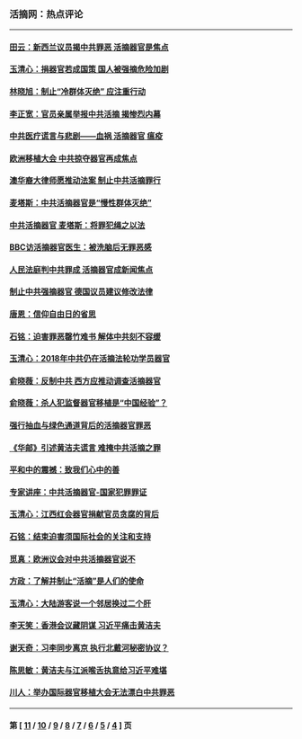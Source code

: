 ### 活摘网：热点评论
---
#### [田云：新西兰议员揭中共罪恶 活摘器官是焦点](../../pages/nf5879/n13070629.md?08120430) 
#### [玉清心：捐器官若成国策 国人被强摘危险加剧](../../pages/nf5879/n12802713.md?08120430) 
#### [林晓旭：制止“冷群体灭绝” 应注重行动](../../pages/nf5879/n12779736.md?08120430) 
#### [李正宽：官员亲属举报中共活摘 揭惨烈内幕](../../pages/nf5879/n12684490.md?08120430) 
#### [中共医疗谎言与悲剧——血祸 活摘器官 瘟疫](../../pages/nf5879/n12372103.md?08120430) 
#### [欧洲移植大会 中共掠夺器官再成焦点](../../pages/nf5879/n11538883.md?08120430) 
#### [澳华裔大律师愿推动法案 制止中共活摘罪行](../../pages/nf5879/n11377039.md?08120430) 
#### [麦塔斯：中共活摘器官是“慢性群体灭绝”](../../pages/nf5879/n11350529.md?08120430) 
#### [中共活摘器官 麦塔斯：将罪犯绳之以法](../../pages/nf5879/n11347973.md?08120430) 
#### [BBC访活摘器官医生：被洗脑后无罪恶感](../../pages/nf5879/n11335935.md?08120430) 
#### [人民法庭判中共罪成 活摘器官成新闻焦点](../../pages/nf5879/n11331578.md?08120430) 
#### [制止中共强摘器官 德国议员建议修改法律](../../pages/nf5879/n11249451.md?08120430) 
#### [唐恩：信仰自由日的省思](../../pages/nf5879/n11003525.md?08120430) 
#### [石铭：迫害罪恶罄竹难书  解体中共刻不容缓](../../pages/nf5879/n10942855.md?08120430) 
#### [玉清心：2018年中共仍在活摘法轮功学员器官](../../pages/nf5879/n10914646.md?08120430) 
#### [俞晓薇：反制中共 西方应推动调查活摘器官](../../pages/nf5879/n10794671.md?08120430) 
#### [俞晓薇：杀人犯监督器官移植是“中国经验”？](../../pages/nf5879/n10466427.md?08120430) 
#### [强行抽血与绿色通道背后的活摘器官罪恶](../../pages/nf5879/n10004708.md?08120430) 
#### [《华邮》引述黄洁夫谎言 难掩中共活摘之罪](../../pages/nf5879/n9642309.md?08120430) 
#### [平和中的震撼：致我们心中的善](../../pages/nf5879/n9021123.md?08120430) 
#### [专家讲座：中共活摘器官-国家犯罪罪证](../../pages/nf5879/n8828153.md?08120430) 
#### [玉清心：江西红会器官捐献官员贪腐的背后](../../pages/nf5879/n8522122.md?08120430) 
#### [石铭：结束迫害须国际社会的关注和支持](../../pages/nf5879/n8443497.md?08120430) 
#### [觅真：欧洲议会对中共活摘器官说不](../../pages/nf5879/n8337486.md?08120430) 
#### [方政：了解并制止“活摘”是人们的使命](../../pages/nf5879/n8329214.md?08120430) 
#### [玉清心：大陆游客说一个邻居换过二个肝](../../pages/nf5879/n8291404.md?08120430) 
#### [李天笑：香港会议藏阴谋 习近平痛击黄洁夫](../../pages/nf5879/n8241459.md?08120430) 
#### [谢天奇：习李同步离京 执行北戴河秘密协议？](../../pages/nf5879/n8230418.md?08120430) 
#### [陈思敏：黄洁夫与江派喉舌执意给习近平难堪](../../pages/nf5879/n8222166.md?08120430) 
#### [川人：举办国际器官移植大会无法漂白中共罪恶](../../pages/nf5879/n8221121.md?08120430) 

---
#### 第 [ [11](./11.md?08120430) / [10](./10.md?08120430) / [9](./9.md?08120430) / [8](./8.md?08120430) / [7](./7.md?08120430) / [6](./6.md?08120430) / [5](./5.md?08120430) / [4](./4.md?08120430) ] 页
